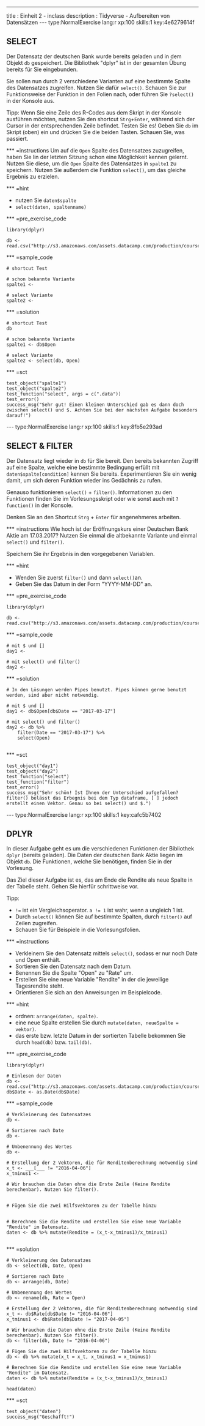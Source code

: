 ---
title       : Einheit 2 - inclass
description : Tidyverse - Aufbereiten von Datensätzen
--- type:NormalExercise lang:r xp:100 skills:1 key:4e6279614f
## SELECT
Der Datensatz der deutschen Bank wurde bereits geladen und in dem Objekt `db` gespeichert. Die Bibliothek "dplyr" ist in der gesamten Übung bereits für Sie eingebunden. 

Sie sollen nun durch 2 verschiedene Varianten auf eine bestimmte Spalte des Datensatzes zugreifen. Nutzen Sie dafür `select()`. Schauen Sie zur Funktionsweise der Funktion in den Folien nach, oder führen Sie `?select()` in der Konsole aus.


Tipp: 
Wenn Sie eine Zeile des R-Codes aus dem Skript in der Konsole ausführen möchten, nutzen Sie den shortcut `Strg`+`Enter`, während sich der Cursor in der entsprechenden Zeile befindet. Testen Sie es! Geben Sie `db` im Skript (oben) ein und drücken Sie die beiden Tasten. Schauen Sie, was passiert.

*** =instructions
Um auf die `Open` Spalte des Datensatzes zuzugreifen, haben Sie lin der letzten Sitzung schon eine Möglichkeit kennen gelernt. Nutzen Sie diese, um die `Open` Spalte des Datensatzes in `spalte1` zu speichern.
Nutzen Sie außerdem die Funktion `select()`, um das gleiche Ergebnis zu erzielen.



*** =hint
- nutzen Sie `daten$spalte`
- `select(daten, spaltenname)`

*** =pre_exercise_code
```{r}
library(dplyr)

db <- read.csv("http://s3.amazonaws.com/assets.datacamp.com/production/course_3722/datasets/db_aktie.csv")

```

*** =sample_code
```{r}
# shortcut Test

# schon bekannte Variante
spalte1 <-

# select Variante
spalte2 <-

```

*** =solution
```{r}
# shortcut Test
db

# schon bekannte Variante
spalte1 <- db$Open

# select Variante
spalte2 <- select(db, Open)

```

*** =sct
```{r}
test_object("spalte1")
test_object("spalte2")
test_function("select", args = c(".data"))
test_error()
success_msg("Sehr gut! Einen kleinen Unterschied gab es dann doch zwischen select() und $. Achten Sie bei der nächsten Aufgabe besonders darauf!")

```


--- type:NormalExercise lang:r xp:100 skills:1 key:8fb5e293ad
## SELECT & FILTER
Der Datensatz liegt wieder in `db` für Sie bereit.
Den bereits bekannten Zugriff auf eine Spalte, welche eine bestimmte Bedingung erfüllt mit `daten$spalte[condition]` kennen Sie bereits. Experimentieren Sie ein wenig damit, um sich deren Funktion wieder ins Gedächnis zu rufen. 


Genauso funktionieren `select()` + `filter()`. Informationen zu den Funktionen finden Sie im Vorlesungsskript oder wie sonst auch mit `?function()` in der Konsole.


Denken Sie an den Shortcut `Strg` + `Enter` für angenehmeres arbeiten. 

*** =instructions
Wie hoch ist der Eröffnungskurs einer Deutschen Bank Aktie am 17.03.2017?
Nutzen Sie einmal die altbekannte Variante und einmal `select()` und `filter()`.

Speichern Sie ihr Ergebnis in den vorgegebenen Variablen.

*** =hint
- Wenden Sie zuerst `filter()` und dann `select()`an.
- Geben Sie das Datum in der Form "YYYY-MM-DD" an.


*** =pre_exercise_code
```{r}
library(dplyr)

db <- read.csv("http://s3.amazonaws.com/assets.datacamp.com/production/course_3722/datasets/db_aktie.csv")

```

*** =sample_code
```{r}
# mit $ und []
day1 <-

# mit select() und filter()
day2 <-

```

*** =solution
```{r}
# In den Lösungen werden Pipes benutzt. Pipes können gerne benutzt werden, sind aber nicht notwendig.

# mit $ und []
day1 <- db$Open[db$Date == "2017-03-17"]

# mit select() und filter()
day2 <- db %>%
    filter(Date == "2017-03-17") %>% 
    select(Open)


```

*** =sct
```{r}
test_object("day1")
test_object("day2")
test_function("select")
test_function("filter")
test_error()
success_msg("Sehr schön! Ist Ihnen der Unterschied aufgefallen? filter() belässt das Erbegnis bei dem Typ dataframe, [ ] jedoch erstellt einen Vektor. Genau so bei select() und $.")

```

--- type:NormalExercise lang:r xp:100 skills:1 key:cafc5b7402
## DPLYR
In dieser Aufgabe geht es um die verschiedenen Funktionen der Bibliothek `dplyr` (bereits geladen). Die Daten der deutschen Bank Aktie liegen im Objekt `db`. Die Funktionen, welche Sie benötigen, finden Sie in der Vorlesung.

Das Ziel dieser Aufgabe ist es, das am Ende die Rendite als neue Spalte in der Tabelle steht. Gehen Sie hierfür schrittweise vor.

Tipp: 
- `!=` ist ein Vergleichsoperator. `a != 1` ist wahr, wenn a ungleich 1 ist.
- Durch `select()` können Sie auf bestimmte Spalten, durch `filter()` auf Zeilen zugreifen. 
- Schauen Sie für Beispiele in die Vorlesungsfolien.

*** =instructions
- Verkleinern Sie den Datensatz mittels `select()`, sodass er nur noch Date und Open enthält.
- Sortieren Sie den Datensatz nach dem Datum.
- Benennen Sie die Spalte "Open" zu "Rate" um.
- Erstellen Sie eine neue Variable "Rendite" in der die jeweilige Tagesrendite steht.
- Orientieren Sie sich an den Anweisungen im Beispielcode.

*** =hint
- ordnen: `arrange(daten, spalte)`.
- eine neue Spalte erstellen Sie durch `mutate(daten, neueSpalte = vektor)`.
- das erste bzw. letzte Datum in der sortierten Tabelle bekommen Sie durch `head(db)` bzw. `tail(db)`.

*** =pre_exercise_code
```{r}
library(dplyr)

# Einlesen der Daten
db <- read.csv("http://s3.amazonaws.com/assets.datacamp.com/production/course_3722/datasets/db_aktie.csv")
db$Date <- as.Date(db$Date)

```

*** =sample_code
```{r}
# Verkleinerung des Datensatzes
db <- 

# Sortieren nach Date
db <-

# Umbenennung des Wertes
db <-

# Erstellung der 2 Vektoren, die für Renditenberechnung notwendig sind
x_t <- ___[___ != "2016-04-06"]
x_tminus1 <- 

# Wir brauchen die Daten ohne die Erste Zeile (Keine Rendite berechenbar). Nutzen Sie filter().


# Fügen Sie die zwei Hilfsvektoren zu der Tabelle hinzu


# Berechnen Sie die Rendite und erstellen Sie eine neue Variable "Rendite" im Datensatz. 
daten <- db %>% mutate(Rendite = (x_t-x_tminus1)/x_tminus1)


```

*** =solution
```{r}
# Verkleinerung des Datensatzes
db <- select(db, Date, Open)

# Sortieren nach Date
db <- arrange(db, Date)

# Umbenennung des Wertes
db <- rename(db, Rate = Open)

# Erstellung der 2 Vektoren, die für Renditenberechnung notwendig sind
x_t <- db$Rate[db$Date != "2016-04-06"]
x_tminus1 <- db$Rate[db$Date != "2017-04-05"]

# Wir brauchen die Daten ohne die Erste Zeile (Keine Rendite berechenbar). Nutzen Sie filter().
db <- filter(db, Date != "2016-04-06")

# Fügen Sie die zwei Hilfsvektoren zu der Tabelle hinzu
db <- db %>% mutate(x_t = x_t, x_tminus1 = x_tminus1)

# Berechnen Sie die Rendite und erstellen Sie eine neue Variable "Rendite" im Datensatz.
daten <- db %>% mutate(Rendite = (x_t-x_tminus1)/x_tminus1)

head(daten)

```

*** =sct
```{r}
test_object("daten")
success_msg("Geschafft!")
```
